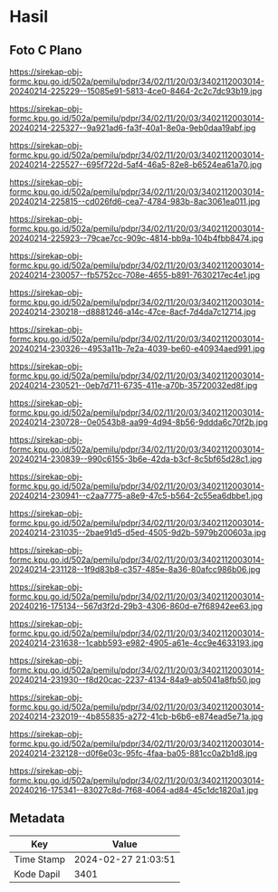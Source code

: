 # Hasil

## Foto C Plano

https://sirekap-obj-formc.kpu.go.id/502a/pemilu/pdpr/34/02/11/20/03/3402112003014-20240214-225229--15085e91-5813-4ce0-8464-2c2c7dc93b19.jpg

https://sirekap-obj-formc.kpu.go.id/502a/pemilu/pdpr/34/02/11/20/03/3402112003014-20240214-225327--9a921ad6-fa3f-40a1-8e0a-9eb0daa19abf.jpg

https://sirekap-obj-formc.kpu.go.id/502a/pemilu/pdpr/34/02/11/20/03/3402112003014-20240214-225527--695f722d-5af4-46a5-82e8-b6524ea61a70.jpg

https://sirekap-obj-formc.kpu.go.id/502a/pemilu/pdpr/34/02/11/20/03/3402112003014-20240214-225815--cd026fd6-cea7-4784-983b-8ac3061ea011.jpg

https://sirekap-obj-formc.kpu.go.id/502a/pemilu/pdpr/34/02/11/20/03/3402112003014-20240214-225923--79cae7cc-909c-4814-bb9a-104b4fbb8474.jpg

https://sirekap-obj-formc.kpu.go.id/502a/pemilu/pdpr/34/02/11/20/03/3402112003014-20240214-230057--fb5752cc-708e-4655-b891-7630217ec4e1.jpg

https://sirekap-obj-formc.kpu.go.id/502a/pemilu/pdpr/34/02/11/20/03/3402112003014-20240214-230218--d8881246-a14c-47ce-8acf-7d4da7c12714.jpg

https://sirekap-obj-formc.kpu.go.id/502a/pemilu/pdpr/34/02/11/20/03/3402112003014-20240214-230326--4953a11b-7e2a-4039-be60-e40934aed991.jpg

https://sirekap-obj-formc.kpu.go.id/502a/pemilu/pdpr/34/02/11/20/03/3402112003014-20240214-230521--0eb7d711-6735-411e-a70b-35720032ed8f.jpg

https://sirekap-obj-formc.kpu.go.id/502a/pemilu/pdpr/34/02/11/20/03/3402112003014-20240214-230728--0e0543b8-aa99-4d94-8b56-9ddda6c70f2b.jpg

https://sirekap-obj-formc.kpu.go.id/502a/pemilu/pdpr/34/02/11/20/03/3402112003014-20240214-230839--990c6155-3b6e-42da-b3cf-8c5bf65d28c1.jpg

https://sirekap-obj-formc.kpu.go.id/502a/pemilu/pdpr/34/02/11/20/03/3402112003014-20240214-230941--c2aa7775-a8e9-47c5-b564-2c55ea6dbbe1.jpg

https://sirekap-obj-formc.kpu.go.id/502a/pemilu/pdpr/34/02/11/20/03/3402112003014-20240214-231035--2bae91d5-d5ed-4505-9d2b-5979b200603a.jpg

https://sirekap-obj-formc.kpu.go.id/502a/pemilu/pdpr/34/02/11/20/03/3402112003014-20240214-231128--1f9d83b8-c357-485e-8a36-80afcc986b06.jpg

https://sirekap-obj-formc.kpu.go.id/502a/pemilu/pdpr/34/02/11/20/03/3402112003014-20240216-175134--567d3f2d-29b3-4306-860d-e7f68942ee63.jpg

https://sirekap-obj-formc.kpu.go.id/502a/pemilu/pdpr/34/02/11/20/03/3402112003014-20240214-231638--1cabb593-e982-4905-a61e-4cc9e4633193.jpg

https://sirekap-obj-formc.kpu.go.id/502a/pemilu/pdpr/34/02/11/20/03/3402112003014-20240214-231930--f8d20cac-2237-4134-84a9-ab5041a8fb50.jpg

https://sirekap-obj-formc.kpu.go.id/502a/pemilu/pdpr/34/02/11/20/03/3402112003014-20240214-232019--4b855835-a272-41cb-b6b6-e874ead5e71a.jpg

https://sirekap-obj-formc.kpu.go.id/502a/pemilu/pdpr/34/02/11/20/03/3402112003014-20240214-232128--d0f6e03c-95fc-4faa-ba05-881cc0a2b1d8.jpg

https://sirekap-obj-formc.kpu.go.id/502a/pemilu/pdpr/34/02/11/20/03/3402112003014-20240216-175341--83027c8d-7f68-4064-ad84-45c1dc1820a1.jpg


## Metadata

| Key        | Value               |
| ---------- | ------------------- |
| Time Stamp | 2024-02-27 21:03:51 |
| Kode Dapil | 3401                |



